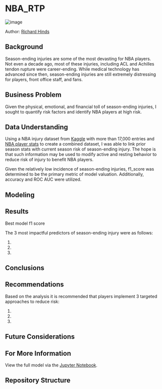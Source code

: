 # NBA_RTP

![image](https://github.com/RH3421/NBA_RTP/blob/main/Images/KD_Achilles.png)

Author:  [Richard Hinds](https://github.com/RH3421)

## Background
Season-ending injuries are some of the most devasting for NBA players. Not even a decade ago, most of these injuries, including ACL and Achilles tendon rupture were career-ending. While medical technology has advanced since then, season-ending injuries are still extremely distressing for players, front office staff, and fans.

## Business Problem
Given the physical, emotional, and financial toll of season-ending injuries, I sought to quantify risk factors and identify NBA players at high risk. 

## Data Understanding
Using a NBA injury dataset from [Kaggle](https://www.kaggle.com/datasets/ghopkins/nba-injuries-2010-2018) with more than 17,000 entries and [NBA player stats](https://www.nba.com/stats/players/traditional/?sort=PLAYER_NAME&dir=-1&Season=2009-10&SeasonType=Regular%20Season) to create a combined dataset, I was able to link prior season stats with current season risk of season-ending injury. The hope is that such information may be used to modify active and resting behavior to reduce risk of injury to benefit NBA players.

Given the relatively low incidence of season-ending injuries, f1_score was determined to be the primary metric of model valuation. Additionally, accuracy and ROC AUC were utilized.

## Modeling


## Results
Best model f1 score

The 3 most impactful predictors of season-ending injury were as follows:

  1. 
  2. 
  3. 

## Conclusions 



## Recommendations

Based on the analysis it is recommended that players implement 3 targeted approaches to reduce risk:

  1.  
  2. 
  3. 

## Future Considerations


## For More Information
View the full model via the [Jupyter Notebook](https://github.com/RH3421/Project-4/blob/main/Main_Notebook.ipynb).

## Repository Structure
